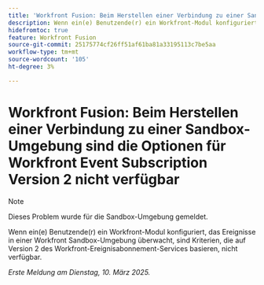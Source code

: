 ```yaml
---
title: 'Workfront Fusion: Beim Herstellen einer Verbindung zu einer Sandbox-Umgebung sind die Optionen für Workfront Event Subscription Version 2 nicht verfügbar'
description: Wenn ein(e) Benutzende(r) ein Workfront-Modul konfiguriert, das Ereignisse in einer Workfront Sandbox-Umgebung überwacht, sind Kriterien, die auf Version 2 des Workfront-Ereignisabonnement-Services basieren, nicht verfügbar.
hidefromtoc: true
feature: Workfront Fusion
source-git-commit: 25175774cf26ff51af61ba81a33195113c7be5aa
workflow-type: tm+mt
source-wordcount: '105'
ht-degree: 3%

---
```



# Workfront Fusion: Beim Herstellen einer Verbindung zu einer Sandbox-Umgebung sind die Optionen für Workfront Event Subscription Version 2 nicht verfügbar

>[!NOTE]
>
>Dieses Problem wurde für die Sandbox-Umgebung gemeldet.

Wenn ein(e) Benutzende(r) ein Workfront-Modul konfiguriert, das Ereignisse in einer Workfront Sandbox-Umgebung überwacht, sind Kriterien, die auf Version 2 des Workfront-Ereignisabonnement-Services basieren, nicht verfügbar.

_Erste Meldung am Dienstag, 10. März 2025._

